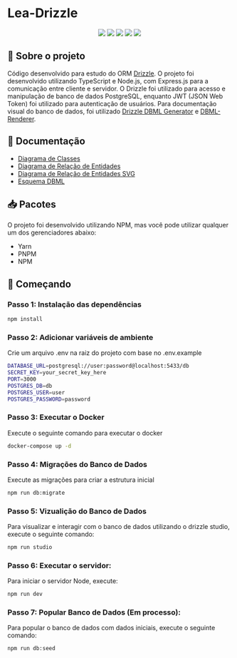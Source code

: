 <h1>Lea-Drizzle</h1>

<p align="center">
  <img src="https://img.shields.io/badge/JWT-black?style=for-the-badge&logo=JSON%20web%20tokens"/>
  <img src="https://img.shields.io/badge/express.js-%23404d59.svg?style=for-the-badge&logo=express&logoColor=%2361DAFB"/>
  <img src="https://img.shields.io/badge/node.js-6DA55F?style=for-the-badge&logo=node.js&logoColor=white"/>
  <img src="https://img.shields.io/badge/typescript-%23007ACC.svg?style=for-the-badge&logo=typescript&logoColor=white"/>
    <img src="https://img.shields.io/badge/Drizzle-black?style=for-the-badge&logo=Drizzle&logoColor=#c5f74f"/>
</p>

## 📑 Sobre o projeto

Código desenvolvido para estudo do ORM [Drizzle](https://orm.drizzle.team/). O projeto foi desenvolvido utilizando TypeScript e Node.js, com Express.js para a comunicação entre cliente e servidor. O Drizzle foi utilizado para acesso e manipulação de banco de dados PostgreSQL, enquanto JWT (JSON Web Token) foi utilizado para autenticação de usuários. Para documentação visual do banco de dados, foi utilizado [Drizzle DBML Generator](https://github.com/L-Mario564/drizzle-dbml-generator) e [DBML-Renderer](https://github.com/softwaretechnik-berlin/dbml-renderer).

## 📖 Documentação
- [Diagrama de Classes](./DOCS/class_diagram.png)
- [Diagrama de Relação de Entidades](./DOCS/ERD.png)
- [Diagrama de Relação de Entidades SVG](./DOCS/ERD.svg)
- [Esquema DBML](./DOCS/schema.dbml)
<!-- - [Coleção da API para Insomnia](./DOCS/Insomnia_2023-02-27.json) -->

## 📥 Pacotes

O projeto foi desenvolvido utilizando NPM, mas você pode utilizar qualquer um dos gerenciadores abaixo:

- Yarn
- PNPM
- NPM

## 🚀 Começando

### Passo 1: Instalação das dependências

```bash
npm install
```

### Passo 2: Adicionar variáveis de ambiente
Crie um arquivo .env na raiz do projeto com base no .env.example

```bash
DATABASE_URL=postgresql://user:password@localhost:5433/db
SECRET_KEY=your_secret_key_here
PORT=3000
POSTGRES_DB=db
POSTGRES_USER=user
POSTGRES_PASSWORD=password
```

### Passo 3: Executar o Docker
Execute o seguinte comando para executar o docker
```bash
docker-compose up -d
```

### Passo 4: Migrações do Banco de Dados
Execute as migrações para criar a estrutura inicial
```bash
npm run db:migrate
```

### Passo 5: Vizualição do Banco de Dados
Para visualizar e interagir com o banco de dados utilizando o drizzle studio, execute o seguinte comando:
```bash
npm run studio
```

### Passo 6: Executar o servidor:
Para iniciar o servidor Node, execute:
```bash
npm run dev
```

### Passo 7: Popular Banco de Dados (Em processo):
Para popular o banco de dados com dados iniciais, execute o seguinte comando:
```bash
npm run db:seed
```